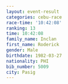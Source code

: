 ```yaml
---
layout: event-result 
categories: cebu-race 
race-time: '10:42:08'
ranking: 13
time: 10:42:08
family_name: Inclan
first_name: Roderick
gender: Male
birthdate: 1982-03-27
nationality: PHI
bib_number: 5009
city: Pasig
---
```

